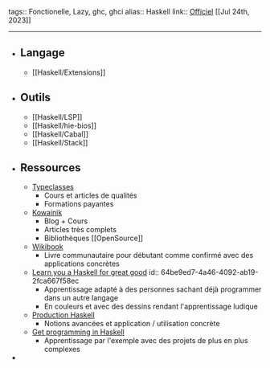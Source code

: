 tags:: Fonctionelle, Lazy, ghc, ghci
alias:: Haskell
link:: [Officiel](https://www.haskell.org/) 
[[Jul 24th, 2023]]
***

- ## Langage
	- [[Haskell/Extensions]]
- ## Outils
	- [[Haskell/LSP]]
	- [[Haskell/hie-bios]]
	- [[Haskell/Cabal]]
	- [[Haskell/Stack]]
- ## Ressources
	- [Typeclasses](https://typeclasses.com/)
		- Cours et articles de qualités
		- Formations payantes
	- [Kowainik](https://kowainik.github.io/)
		- Blog + Cours
		- Articles très complets
		- Bibliothèques [[OpenSource]]
	- [Wikibook](https://en.m.wikibooks.org/wiki/Haskell)
		- Livre communautaire pour débutant comme confirmé avec des applications concrètes
	- [Learn you a Haskell for great good](http://learnyouahaskell.com/)
	  id:: 64be9ed7-4a46-4092-ab19-2fca667f58ec
		- Apprentissage adapté à des personnes sachant déjà programmer dans un autre langage
		- En couleurs et avec des dessins rendant l'apprentissage ludique
	- [Production Haskell](https://leanpub.com/production-haskell)
		- Notions avancées et application / utilisation concrète
	- [Get programming in Haskell](https://www.manning.com/books/get-programming-with-haskell)
		- Apprentissage par l'exemple avec des projets de plus en plus complexes
-